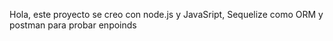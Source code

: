 Hola, este proyecto se creo con node.js y JavaSript, Sequelize como ORM y postman para probar enpoinds
